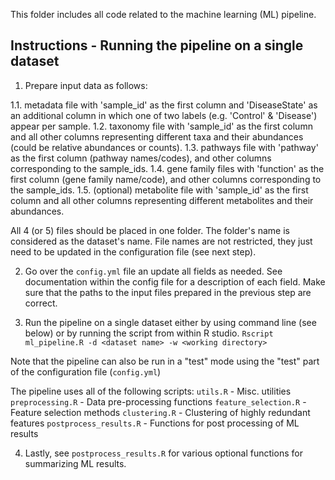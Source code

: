 This folder includes all code related to the machine learning (ML) pipeline.

## Instructions - Running the pipeline on a single dataset

1. Prepare input data as follows:

1.1. metadata file with 'sample_id' as the first column and 'DiseaseState' as an additional column in which one of two labels (e.g. 'Control' & 'Disease') appear per sample.
1.2. taxonomy file with 'sample_id' as the first column and all other columns representing different taxa and their abundances (could be relative abundances or counts).
1.3. pathways file with 'pathway' as the first column (pathway names/codes), and other columns corresponding to the sample_ids.
1.4. gene family files with 'function' as the first column (gene family name/code), and other columns corresponding to the sample_ids.
1.5. (optional) metabolite file with 'sample_id' as the first column and all other columns representing different metabolites and their abundances.

All 4 (or 5) files should be placed in one folder. The folder's name is considered as the dataset's name. File names are not restricted, they just need to be updated in the configuration file (see next step).

2. Go over the `config.yml` file an update all fields as needed. See documentation within the config file for a description of each field. Make sure that the paths to the input files prepared in the previous step are correct.

3. Run the pipeline on a single dataset either by using command line (see below) or by running the script from within R studio.
`Rscript ml_pipeline.R -d <dataset name> -w <working directory>`

Note that the pipeline can also be run in a "test" mode using the "test" part of the configuration file (`config.yml`)

The pipeline uses all of the following scripts:
`utils.R` - Misc. utilities
`preprocessing.R` - Data pre-processing functions
`feature_selection.R` - Feature selection methods
`clustering.R` - Clustering of highly redundant features
`postprocess_results.R` - Functions for post processing of ML results

4. Lastly, see `postprocess_results.R` for various optional functions for summarizing ML results.

